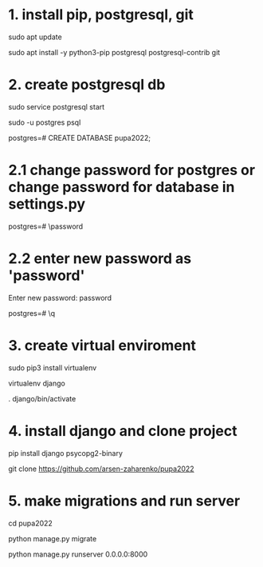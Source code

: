 # 1. install pip, postgresql, git
sudo apt update

sudo apt install -y python3-pip postgresql postgresql-contrib git
# 2. create postgresql db
sudo service postgresql start

sudo -u postgres psql

postgres=# CREATE DATABASE pupa2022;

# 2.1 change password for postgres or change password for database in settings.py

postgres=# \password
# 2.2 enter new password as 'password'
Enter new password: password

postgres=# \q
# 3. create virtual enviroment
sudo pip3 install virtualenv

virtualenv django

. django/bin/activate
# 4. install django and clone project
pip install django psycopg2-binary

git clone https://github.com/arsen-zaharenko/pupa2022
# 5. make migrations and run server
cd pupa2022

python manage.py migrate

python manage.py runserver 0.0.0.0:8000
